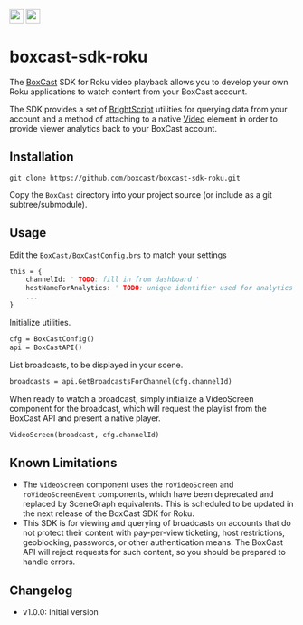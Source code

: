 <a href="https://www.boxcast.com" target="_blank"><img src="https://www.boxcast.com/hs-fs/hub/484866/file-2483746126-png/Logos/NewBoxCastLogo.png?t=1494524438771" height="25"></a>&nbsp;<a href="https://developer.roku.com" target="_blank"><img src="https://upload.wikimedia.org/wikipedia/en/6/6c/Roku_logo_white_on_purple.jpg" height="25"></a>

# boxcast-sdk-roku

The [BoxCast](https://www.boxcast.com) SDK for Roku video playback allows you to develop your own Roku applications to watch content from your BoxCast account.

The SDK provides a set of [BrightScript](https://sdkdocs.roku.com/display/sdkdoc/BrightScript+Language+Reference) utilities for querying data from your account and a method of attaching to a native [Video](https://sdkdocs.roku.com/display/sdkdoc/Video) element in order to provide viewer analytics back to your BoxCast account.

## Installation

```
git clone https://github.com/boxcast/boxcast-sdk-roku.git
```

Copy the `BoxCast` directory into your project source (or include as a git subtree/submodule).

## Usage

Edit the `BoxCast/BoxCastConfig.brs` to match your settings
```vb
this = {
    channelId: ' TODO: fill in from dashboard '
    hostNameForAnalytics: ' TODO: unique identifier used for analytics '
    ...
}
```

Initialize utilities.
```vb
cfg = BoxCastConfig()
api = BoxCastAPI()
```

List broadcasts, to be displayed in your scene.
```vb
broadcasts = api.GetBroadcastsForChannel(cfg.channelId)
```



When ready to watch a broadcast, simply initialize a VideoScreen component for the broadcast, which will request the playlist from the BoxCast API and present a native player.
```vb
VideoScreen(broadcast, cfg.channelId)
```

## Known Limitations

* The `VideoScreen` component uses the `roVideoScreen` and `roVideoScreenEvent` components, which have been deprecated and replaced by SceneGraph equivalents.  This is scheduled to be updated in the next release of the BoxCast SDK for Roku.
* This SDK is for viewing and querying of broadcasts on accounts that do not protect their content with pay-per-view ticketing, host restrictions, geoblocking, passwords, or other authentication means.  The BoxCast API will reject requests for such content, so you should be prepared to handle errors.

## Changelog

* v1.0.0: Initial version
